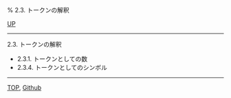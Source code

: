 % 2.3. トークンの解釈

[UP](2.html)  

---

2.3. トークンの解釈

- 2.3.1. トークンとしての数
- 2.3.4. トークンとしてのシンボル

---
[TOP](index.html),  [Github](https://github.com/nptcl/npt-japanese)


